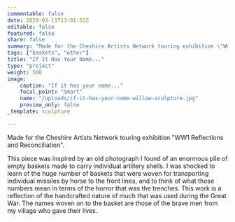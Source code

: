 ```yaml
---
commentable: false
date: 2020-03-11T13:01:51Z
editable: false
featured: false
share: false
summary: "Made for the Cheshire Artists Network touring exhibition \"WW1 Reflections and Reconciliation\"."
tags: ["baskets", "other"]
title: "If It Has Your Name..."
type: "project"
weight: 500
image: 
    caption: "If it has your name..."
    focal_point: "Smart"
    name: "/uploads/if-it-has-your-name-willow-sculpture.jpg"
    preview_only: false
_template: sculpture

---
```

Made for the Cheshire Artists Network touring exhibition "WW1 Reflections and Reconciliation".

This piece was inspired by an old photograph I found of an enormous pile of empty baskets made to carry individual artillery shells. I was shocked to learn of the huge number of baskets that were woven for transporting individual missiles by horse to the front lines, and to think of what those numbers mean in terms of the horror that was the trenches. This work is a reflection of the handcrafted nature of much that was used during the Great War. The names woven on to the basket are those of the brave men from my village who gave their lives.

